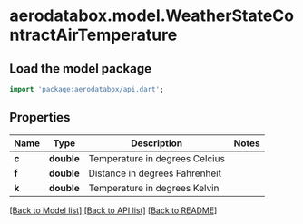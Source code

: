 # aerodatabox.model.WeatherStateContractAirTemperature

## Load the model package
```dart
import 'package:aerodatabox/api.dart';
```

## Properties
Name | Type | Description | Notes
------------ | ------------- | ------------- | -------------
**c** | **double** | Temperature in degrees Celcius | 
**f** | **double** | Distance in degrees Fahrenheit | 
**k** | **double** | Temperature in degrees Kelvin | 

[[Back to Model list]](../README.md#documentation-for-models) [[Back to API list]](../README.md#documentation-for-api-endpoints) [[Back to README]](../README.md)


